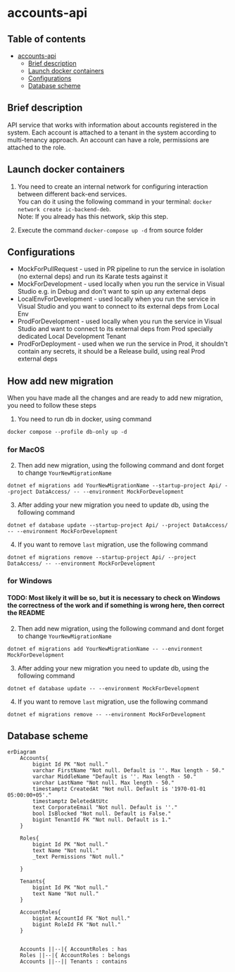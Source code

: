 # accounts-api

## Table of contents

- [accounts-api](#accounts-api)
  * [Brief description](#brief-description)
  * [Launch docker containers](#launch-docker-containers)
  * [Configurations](#configurations)
  * [Database scheme](#database-scheme)

## Brief description

API service that works with information about accounts registered in the system. 
Each account is attached to a tenant in the system according to multi-tenancy approach. An account can have a role, permissions are attached to the role.

## Launch docker containers

1. You need to create an internal network for configuring interaction between different back-end services.  
You can do it using the following command in your terminal: `docker network create ic-backend-deb`.  
Note: If you already has this network, skip this step.

2. Execute the command `docker-compose up -d` from source folder

## Configurations

- MockForPullRequest - used in PR pipeline to run the service in isolation (no external deps) and run its Karate tests against it
- MockForDevelopment - used locally when you run the service in Visual Studio e.g. in Debug and don't want to spin up any external deps
- LocalEnvForDevelopment - used locally when you run the service in Visual Studio and you want to connect to its external deps from Local Env
- ProdForDevelopment - used locally when you run the service in Visual Studio and want to connect to its external deps from Prod specially dedicated Local Development Tenant
- ProdForDeployment - used when we run the service in Prod, it shouldn't contain any secrets, it should be a Release build, using real Prod external deps

## How add new migration

When you have made all the changes and are ready to add new migration, you need to follow these steps

1. You need to run db in docker, using command

```
docker compose --profile db-only up -d
```

### for MacOS

2. Then add new migration, using the following command and dont forget to change `YourNewMigrationName`

```
dotnet ef migrations add YourNewMigrationName --startup-project Api/ --project DataAccess/ -- --environment MockForDevelopment
```

3. After adding your new migration you need to update db, using the following command

```
dotnet ef database update --startup-project Api/ --project DataAccess/ -- --environment MockForDevelopment
```

4. If you want to remove `last` migration, use the following command

```
dotnet ef migrations remove --startup-project Api/ --project DataAccess/ -- --environment MockForDevelopment
```

### for Windows

#### TODO: Most likely it will be so, but it is necessary to check on Windows the correctness of the work and if something is wrong here, then correct the README

2. Then add new migration, using the following command and dont forget to change `YourNewMigrationName`

```
dotnet ef migrations add YourNewMigrationName -- --environment MockForDevelopment
```

3. After adding your new migration you need to update db, using the following command

```
dotnet ef database update -- --environment MockForDevelopment
```

4. If you want to remove `last` migration, use the following command

```
dotnet ef migrations remove -- --environment MockForDevelopment
```

## Database scheme 

```mermaid
erDiagram
    Accounts{
        bigint Id PK "Not null."
        varchar FirstName "Not null. Default is ''. Max length - 50."
        varchar MiddleName "Default is ''. Max length - 50."
        varchar LastName "Not null. Max length - 50."
        timestamptz CreatedAt "Not null. Default is '1970-01-01 05:00:00+05'."
        timestamptz DeletedAtUtc 
        text CorporateEmail "Not null. Default is ''."
        bool IsBlocked "Not null. Default is False."
        bigint TenantId FK "Not null. Default is 1."
    }

    Roles{
        bigint Id PK "Not null."
        text Name "Not null."
        _text Permissions "Not null."

    }

    Tenants{
        bigint Id PK "Not null."
        text Name "Not null."
    }

    AccountRoles{
        bigint AccountId FK "Not null."
        bigint RoleId FK "Not null."
    }


    Accounts ||--|{ AccountRoles : has
    Roles ||--|{ AccountRoles : belongs
    Accounts ||--|| Tenants : contains

```